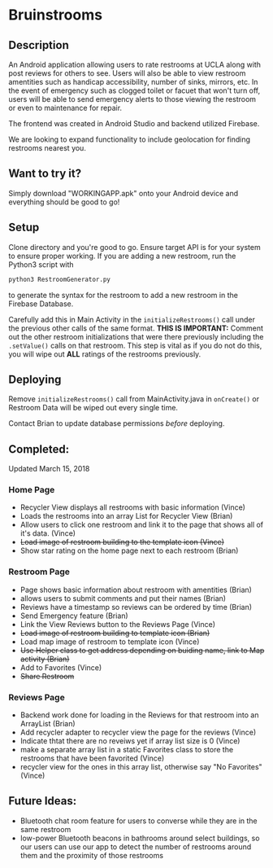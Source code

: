 # Bruinstrooms

## Description

An Android application allowing users to rate restrooms at UCLA along with
post reviews for others to see. Users will also be able to view restroom
amentities such as handicap accessibility, number of sinks, mirrors, etc.
In the event of emergency such as clogged toilet or facuet that won't turn off,
users will be able to send emergency alerts to those viewing the restroom or
even to maintenance for repair. 

The frontend was created in Android Studio and backend utilized Firebase.

We are looking to expand functionality to include geolocation for finding
restrooms nearest you.

## Want to try it?

Simply download "WORKINGAPP.apk" onto your Android device and everything should be good to go!

## Setup

Clone directory and you're good to go. Ensure target API is for your system to ensure proper working. 
If you are adding a new restroom, run the Python3 script with
```bash
python3 RestroomGenerator.py
```
to generate the syntax for the restroom to add a new restroom in the Firebase Database.

Carefully add this in Main Activity in the `initializeRestrooms()` call under the previous other calls
of the same format. **THIS IS IMPORTANT:** Comment out the other restroom initializations that were there
previously including the `.setValue()` calls on that restroom. This step is vital as if you do not do this,
you will wipe out **ALL** ratings of the restrooms previously. 

## Deploying

Remove `initializeRestrooms()` call from MainActivity.java in `onCreate()` or Restroom Data will be wiped 
out every single time. 

Contact Brian to update database permissions *before* deploying. 

## Completed:
Updated March 15, 2018

### Home Page
- Recycler View displays all restrooms with basic information (Vince)
- Loads the restrooms into an array List for Recycler View (Brian) 
- Allow users to click one restroom and link it to the page that shows all of it's data. (Vince)
- ~~Load image of restroom building to the template icon (Vince)~~
- Show star rating on the home page next to each restroom (Brian)

### Restroom Page
- Page shows basic information about restroom with amentities (Brian)
- allows users to submit comments and put their names (Brian)
- Reviews have a timestamp so reviews can be ordered by time (Brian) 
- Send Emergency feature (Brian)
- Link the View Reviews button to the Reviews Page (Vince)
- ~~Load image of restroom building to template icon (Brian)~~
- Load map image of restroom to template icon (Vince)
- ~~Use Helper class to get address depending on buiding name, link to Map activity (Brian)~~
- Add to Favorites (Vince)
- ~~Share Restroom~~ 

### Reviews Page
- Backend work done for loading in the Reviews for that restroom into an ArrayList (Brian)
- Add recycler adapter to recycler view the page for the reviews (Vince)
- Indicate thtat there are no reveiws yet if array list size is 0 (Vince)
- make a separate array list in a static Favorites class to store the restrooms that have been favorited (Vince)
- recycler view for the ones in this array list, otherwise say "No Favorites" (Vince)

## Future Ideas:

- Bluetooth chat room feature for users to converse while they are in the same restroom
- low-power Bluetooth beacons in bathrooms around select buildings, so our users can use 
our app to detect the number of restrooms around them and the proximity of those restrooms
